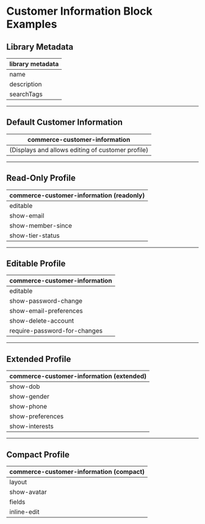# Customer Information Block Examples

## Library Metadata
| library metadata |
|------------------|
| name | Customer Information |
| description | Profile management and account information |
| searchTags | profile, account, customer info, settings |

---

## Default Customer Information
| commerce-customer-information |
|-------------------------------|
| (Displays and allows editing of customer profile) |

---

## Read-Only Profile
| commerce-customer-information (readonly) |
|------------------------------------------|
| editable | false |
| show-email | true |
| show-member-since | true |
| show-tier-status | true |

---

## Editable Profile
| commerce-customer-information |
|-------------------------------|
| editable | true |
| show-password-change | true |
| show-email-preferences | true |
| show-delete-account | true |
| require-password-for-changes | true |

---

## Extended Profile
| commerce-customer-information (extended) |
|------------------------------------------|
| show-dob | true |
| show-gender | true |
| show-phone | true |
| show-preferences | true |
| show-interests | true |

---

## Compact Profile
| commerce-customer-information (compact) |
|-----------------------------------------|
| layout | compact |
| show-avatar | true |
| fields | name,email,phone |
| inline-edit | true |